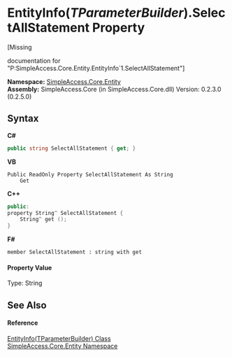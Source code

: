 # EntityInfo(*TParameterBuilder*).SelectAllStatement Property 
 

\[Missing <summary> documentation for "P:SimpleAccess.Core.Entity.EntityInfo`1.SelectAllStatement"\]

**Namespace:**&nbsp;<a href="4a1a1091-e8bb-9ab6-959b-cd29bdaf000e">SimpleAccess.Core.Entity</a><br />**Assembly:**&nbsp;SimpleAccess.Core (in SimpleAccess.Core.dll) Version: 0.2.3.0 (0.2.5.0)

## Syntax

**C#**<br />
``` C#
public string SelectAllStatement { get; }
```

**VB**<br />
``` VB
Public ReadOnly Property SelectAllStatement As String
	Get
```

**C++**<br />
``` C++
public:
property String^ SelectAllStatement {
	String^ get ();
}
```

**F#**<br />
``` F#
member SelectAllStatement : string with get

```


#### Property Value
Type: String

## See Also


#### Reference
<a href="1e4b0944-7ad6-9cec-d228-3270257d05e4">EntityInfo(TParameterBuilder) Class</a><br /><a href="4a1a1091-e8bb-9ab6-959b-cd29bdaf000e">SimpleAccess.Core.Entity Namespace</a><br />